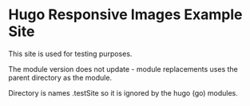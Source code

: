 # Hugo Responsive Images Example Site

This site is used for testing purposes.

The module version does not update - module replacements uses the parent directory as the module.

Directory is names .testSite so it is ignored by the hugo (go) modules.
